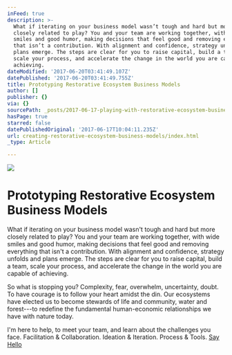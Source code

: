 ```yaml
---
inFeed: true
description: >-
  What if iterating on your business model wasn’t tough and hard but more
  closely related to play? You and your team are working together, with wide
  smiles and good humor, making decisions that feel good and removing everything
  that isn’t a contribution. With alignment and confidence, strategy unfolds and
  plans emerge. The steps are clear for you to raise capital, build a team,
  scale your process, and accelerate the change in the world you are capable of
  achieving.
dateModified: '2017-06-20T03:41:49.107Z'
datePublished: '2017-06-20T03:41:49.755Z'
title: Prototyping Restorative Ecosystem Business Models
author: []
publisher: {}
via: {}
sourcePath: _posts/2017-06-17-playing-with-restorative-ecosystem-business-models.md
hasPage: true
starred: false
datePublishedOriginal: '2017-06-17T10:04:11.235Z'
url: creating-restorative-ecosystem-business-models/index.html
_type: Article

---
```

![](https://the-grid-user-content.s3-us-west-2.amazonaws.com/bd4c482b-dac0-4c08-b58f-a07b1dc5c291.jpg)

# Prototyping Restorative Ecosystem Business Models

What if iterating on your business model wasn't tough and hard but more closely related to play? You and your team are working together, with wide smiles and good humor, making decisions that feel good and removing everything that isn't a contribution. With alignment and confidence, strategy unfolds and plans emerge. The steps are clear for you to raise capital, build a team, scale your process, and accelerate the change in the world you are capable of achieving.

So what is stopping you? Complexity, fear, overwhelm, uncertainty, doubt. To have courage is to follow your heart amidst the din. Our ecosystems have elected us to become stewards of life and community, water and forest---to redefine the fundamental human-economic relationships we have with nature today.

I'm here to help, to meet your team, and learn about the challenges you face. Facilitation & Collaboration. Ideation & Iteration. Process & Tools.
[Say Hello][0]

[0]: https://calendly.com/monsters